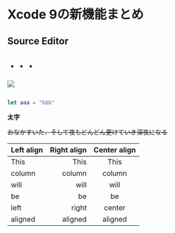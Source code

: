 # Xcode 9の新機能まとめ

## Source Editor

## ・・・


![](https://www.yahoo.co.jp)

``` swift

let aaa = "bbb"


```

**太字**

~~おなかすいた．そして夜もどんどん更けていき深夜になる~~


| Left align | Right align | Center align |
|:-----------|------------:|:------------:|
| This       | This        | This         |
| column     | column      | column       |
| will       | will        | will         |
| be         | be          | be           |
| left       | right       | center       |
| aligned    | aligned     | aligned      |
